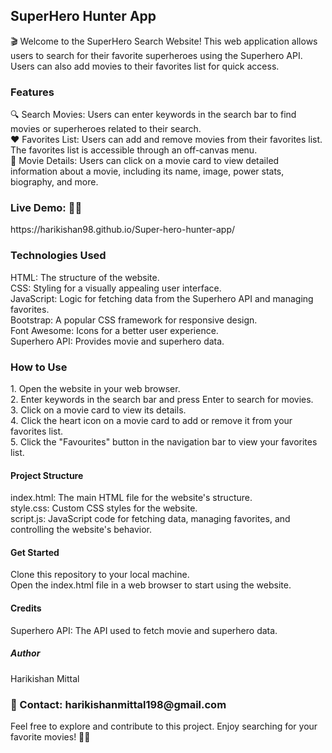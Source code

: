 <h2>SuperHero Hunter App </h2>
🎬 Welcome to the SuperHero Search Website! This web application allows users to search for their favorite superheroes using the Superhero API. Users can also add movies to their favorites list for quick access.

<h3>Features </h3>
🔍 Search Movies: Users can enter keywords in the search bar to find movies or superheroes related to their search.
 <br/>
❤️ Favorites List: Users can add and remove movies from their favorites list. The favorites list is accessible through an off-canvas menu.
<br/>
📜 Movie Details: Users can click on a movie card to view detailed information about a movie, including its name, image, power stats, biography, and more.
<br/>

<h3>Live Demo: 🦸‍♀️ </h3> https://harikishan98.github.io/Super-hero-hunter-app/

<h3>Technologies Used </h3>
HTML: The structure of the website. <br/>
CSS: Styling for a visually appealing user interface. <br/>
JavaScript: Logic for fetching data from the Superhero API and managing favorites. <br/>
Bootstrap: A popular CSS framework for responsive design.  <br/>
Font Awesome: Icons for a better user experience.  <br/>
Superhero API: Provides movie and superhero data.  <br/>

<h3>How to Use </h3>
1. Open the website in your web browser. <br/>
2. Enter keywords in the search bar and press Enter to search for movies. <br/>
3. Click on a movie card to view its details. <br/>
4. Click the heart icon on a movie card to add or remove it from your favorites list. <br/>
5. Click the "Favourites" button in the navigation bar to view your favorites list. <br/>

<h4>Project Structure</h4>
index.html: The main HTML file for the website's structure. <br/>
style.css: Custom CSS styles for the website. <br/>
script.js: JavaScript code for fetching data, managing favorites, and controlling the website's behavior. <br/>

<h4>Get Started </h4>
Clone this repository to your local machine. <br/>
Open the index.html file in a web browser to start using the website. <br/>

<h4>Credits </h4>
Superhero API: The API used to fetch movie and superhero data.
<h5>Author </h5>
Harikishan Mittal

<h3>📧 Contact: harikishanmittal198@gmail.com  </h3>

Feel free to explore and contribute to this project. Enjoy searching for your favorite movies! 🍿🎉
